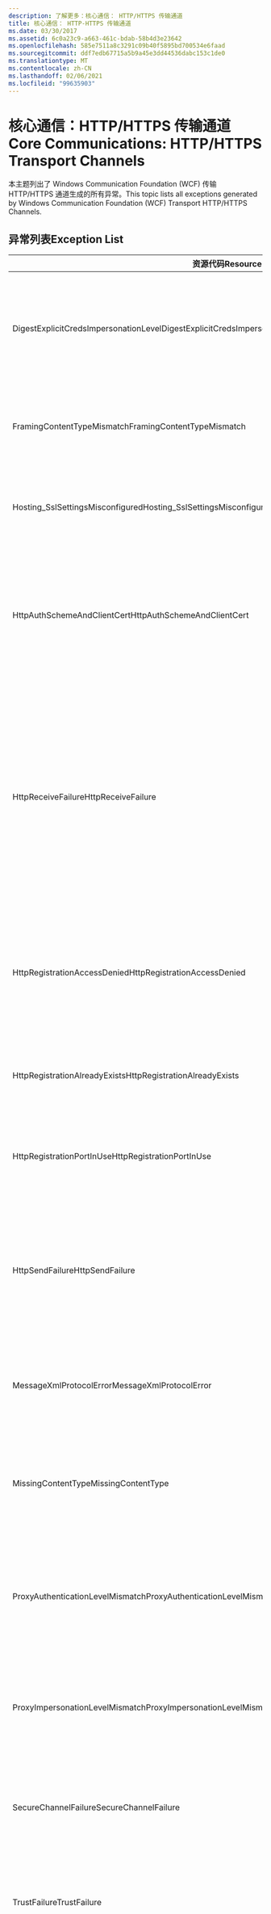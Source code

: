 ```yaml
---
description: 了解更多：核心通信： HTTP/HTTPS 传输通道
title: 核心通信： HTTP-HTTPS 传输通道
ms.date: 03/30/2017
ms.assetid: 6c0a23c9-a663-461c-bdab-58b4d3e23642
ms.openlocfilehash: 585e7511a8c3291c09b40f5895bd700534e6faad
ms.sourcegitcommit: ddf7edb67715a5b9a45e3dd44536dabc153c1de0
ms.translationtype: MT
ms.contentlocale: zh-CN
ms.lasthandoff: 02/06/2021
ms.locfileid: "99635903"
---
```

# <a name="core-communications-httphttps-transport-channels"></a><span data-ttu-id="3f99c-103">核心通信：HTTP/HTTPS 传输通道</span><span class="sxs-lookup"><span data-stu-id="3f99c-103">Core Communications: HTTP/HTTPS Transport Channels</span></span>

<span data-ttu-id="3f99c-104">本主题列出了 Windows Communication Foundation (WCF) 传输 HTTP/HTTPS 通道生成的所有异常。</span><span class="sxs-lookup"><span data-stu-id="3f99c-104">This topic lists all exceptions generated by Windows Communication Foundation (WCF) Transport HTTP/HTTPS Channels.</span></span>  
  
## <a name="exception-list"></a><span data-ttu-id="3f99c-105">异常列表</span><span class="sxs-lookup"><span data-stu-id="3f99c-105">Exception List</span></span>  
  
|<span data-ttu-id="3f99c-106">资源代码</span><span class="sxs-lookup"><span data-stu-id="3f99c-106">Resource Code</span></span>|<span data-ttu-id="3f99c-107">资源字符串</span><span class="sxs-lookup"><span data-stu-id="3f99c-107">Resource String</span></span>|  
|-------------------|---------------------|  
|<span data-ttu-id="3f99c-108">DigestExplicitCredsImpersonationLevel</span><span class="sxs-lookup"><span data-stu-id="3f99c-108">DigestExplicitCredsImpersonationLevel</span></span>|<span data-ttu-id="3f99c-109">指定的模拟级别已指定。</span><span class="sxs-lookup"><span data-stu-id="3f99c-109">The specified impersonation level was specified.</span></span> <span data-ttu-id="3f99c-110">当与显式凭据一起使用时，HTTP Digest 身份验证只支持“模拟”级别。</span><span class="sxs-lookup"><span data-stu-id="3f99c-110">HTTP Digest authentication only supports the 'Impersonation' level when used with an explicit credential.</span></span>|  
|<span data-ttu-id="3f99c-111">FramingContentTypeMismatch</span><span class="sxs-lookup"><span data-stu-id="3f99c-111">FramingContentTypeMismatch</span></span>|<span data-ttu-id="3f99c-112">指定的服务不支持指定的内容类型。</span><span class="sxs-lookup"><span data-stu-id="3f99c-112">The specified content type was not supported by the specified service.</span></span> <span data-ttu-id="3f99c-113">客户端和服务绑定可能不匹配。</span><span class="sxs-lookup"><span data-stu-id="3f99c-113">The client and service bindings may be mismatched.</span></span>|  
|<span data-ttu-id="3f99c-114">Hosting_SslSettingsMisconfigured</span><span class="sxs-lookup"><span data-stu-id="3f99c-114">Hosting_SslSettingsMisconfigured</span></span>|<span data-ttu-id="3f99c-115">指定服务的安全套接字层设置与 Internet 信息服务中的相应设置不匹配。</span><span class="sxs-lookup"><span data-stu-id="3f99c-115">The Secure Sockets Layer settings for the specified service do not match those of the Internet Information Services.</span></span>|  
|<span data-ttu-id="3f99c-116">HttpAuthSchemeAndClientCert</span><span class="sxs-lookup"><span data-stu-id="3f99c-116">HttpAuthSchemeAndClientCert</span></span>|<span data-ttu-id="3f99c-117">已将 HTTPS 侦听器工厂配置为需要客户端证书和指定的身份验证方案。</span><span class="sxs-lookup"><span data-stu-id="3f99c-117">The HTTPS listener factory was configured to require a client certificate and the specified authentication scheme.</span></span> <span data-ttu-id="3f99c-118">但是，一次只能需要一种形式的客户端身份验证。</span><span class="sxs-lookup"><span data-stu-id="3f99c-118">However, only one form of client authentication can be required at one time.</span></span>|  
|<span data-ttu-id="3f99c-119">HttpReceiveFailure</span><span class="sxs-lookup"><span data-stu-id="3f99c-119">HttpReceiveFailure</span></span>|<span data-ttu-id="3f99c-120">接收对指定服务终结点的 HTTP 响应时发生错误。</span><span class="sxs-lookup"><span data-stu-id="3f99c-120">An error occurred while receiving the HTTP response to the specified.</span></span> <span data-ttu-id="3f99c-121">服务终结点绑定可能未使用 HTTP 协议。</span><span class="sxs-lookup"><span data-stu-id="3f99c-121">The service endpoint binding may not be using the HTTP protocol.</span></span> <span data-ttu-id="3f99c-122">另一种可能性是因为关闭了服务，所以服务器终止了 HTTP 请求上下文。</span><span class="sxs-lookup"><span data-stu-id="3f99c-122">Another possibility is that an HTTP request context was terminated by the server because of a service shutting down.</span></span> <span data-ttu-id="3f99c-123">有关详细信息，请参见服务器日志。</span><span class="sxs-lookup"><span data-stu-id="3f99c-123">See the server logs for more details.</span></span>|  
|<span data-ttu-id="3f99c-124">HttpRegistrationAccessDenied</span><span class="sxs-lookup"><span data-stu-id="3f99c-124">HttpRegistrationAccessDenied</span></span>|<span data-ttu-id="3f99c-125">HTTP 无法注册指定的 URL。</span><span class="sxs-lookup"><span data-stu-id="3f99c-125">HTTP cannot register the specified URL.</span></span> <span data-ttu-id="3f99c-126">你的进程不具有访问此命名空间的权限 (参阅 [命名空间保留、注册和路由](/windows/desktop/http/namespace-reservations-registrations-and-routing) ，详细信息) 。</span><span class="sxs-lookup"><span data-stu-id="3f99c-126">Your process does not have access rights to this namespace (see [Namespace Reservations, Registrations, and Routing](/windows/desktop/http/namespace-reservations-registrations-and-routing) for details).</span></span>|  
|<span data-ttu-id="3f99c-127">HttpRegistrationAlreadyExists</span><span class="sxs-lookup"><span data-stu-id="3f99c-127">HttpRegistrationAlreadyExists</span></span>|<span data-ttu-id="3f99c-128">HTTP 无法注册指定的 URL。</span><span class="sxs-lookup"><span data-stu-id="3f99c-128">HTTP cannot register the specified URL.</span></span> <span data-ttu-id="3f99c-129">另一应用程序已经向 HTTP.SYS 注册了此 URL。</span><span class="sxs-lookup"><span data-stu-id="3f99c-129">Another application already registered this URL with HTTP.SYS.</span></span>|  
|<span data-ttu-id="3f99c-130">HttpRegistrationPortInUse</span><span class="sxs-lookup"><span data-stu-id="3f99c-130">HttpRegistrationPortInUse</span></span>|<span data-ttu-id="3f99c-131">HTTP 无法注册指定的 URL，因为另一应用程序正在使用指定 TCP 端口。</span><span class="sxs-lookup"><span data-stu-id="3f99c-131">HTTP cannot register the specified URL because the specified TCP port is being used by another application.</span></span>|  
|<span data-ttu-id="3f99c-132">HttpSendFailure</span><span class="sxs-lookup"><span data-stu-id="3f99c-132">HttpSendFailure</span></span>|<span data-ttu-id="3f99c-133">向指定的服务终结点发出 HTTP 请求时发生错误。</span><span class="sxs-lookup"><span data-stu-id="3f99c-133">An error occurred while making the HTTP request to the specified.</span></span> <span data-ttu-id="3f99c-134">请确保原因不是安全绑定不匹配。</span><span class="sxs-lookup"><span data-stu-id="3f99c-134">Ensure that the cause is not a security binding mismatch.</span></span> <span data-ttu-id="3f99c-135">还要确保该服务的配置不是针对安全套接字层进行的。</span><span class="sxs-lookup"><span data-stu-id="3f99c-135">Also ensure that the service is not configured for Secure Sockets Layer.</span></span>|  
|<span data-ttu-id="3f99c-136">MessageXmlProtocolError</span><span class="sxs-lookup"><span data-stu-id="3f99c-136">MessageXmlProtocolError</span></span>|<span data-ttu-id="3f99c-137">从网络接收到的 XML 存在问题。</span><span class="sxs-lookup"><span data-stu-id="3f99c-137">A problem occurred with the XML that was received from the network.</span></span> <span data-ttu-id="3f99c-138">有关详细信息，请参见内部异常。</span><span class="sxs-lookup"><span data-stu-id="3f99c-138">See the inner exception for more details.</span></span>|  
|<span data-ttu-id="3f99c-139">MissingContentType</span><span class="sxs-lookup"><span data-stu-id="3f99c-139">MissingContentType</span></span>|<span data-ttu-id="3f99c-140">接收方返回一个错误，该错误指示对指定服务终结点发出的请求缺少内容类型。</span><span class="sxs-lookup"><span data-stu-id="3f99c-140">The receiver returned an error that indicates that the content type was missing on the request to the specified.</span></span> <span data-ttu-id="3f99c-141">有关更多信息，请参见内部异常。</span><span class="sxs-lookup"><span data-stu-id="3f99c-141">See the inner exception for more information.</span></span>|  
|<span data-ttu-id="3f99c-142">ProxyAuthenticationLevelMismatch</span><span class="sxs-lookup"><span data-stu-id="3f99c-142">ProxyAuthenticationLevelMismatch</span></span>|<span data-ttu-id="3f99c-143">HTTP 代理身份验证凭据所指定的相互身份验证需求比对目标服务器身份验证的需求更严格。</span><span class="sxs-lookup"><span data-stu-id="3f99c-143">The HTTP proxy authentication credential specified a mutual authentication requirement that is stricter than the requirement for the target server authentication.</span></span>|  
|<span data-ttu-id="3f99c-144">ProxyImpersonationLevelMismatch</span><span class="sxs-lookup"><span data-stu-id="3f99c-144">ProxyImpersonationLevelMismatch</span></span>|<span data-ttu-id="3f99c-145">HTTP 代理身份验证凭据所指定的模拟级别限制比对目标服务器身份验证的限制更严格。</span><span class="sxs-lookup"><span data-stu-id="3f99c-145">The HTTP proxy authentication credential specified an impersonation level restriction that is stricter than the restriction for the target server authentication.</span></span>|  
|<span data-ttu-id="3f99c-146">SecureChannelFailure</span><span class="sxs-lookup"><span data-stu-id="3f99c-146">SecureChannelFailure</span></span>|<span data-ttu-id="3f99c-147">无法使用指定的颁发机构为安全套接字层/传输层安全建立安全通道。</span><span class="sxs-lookup"><span data-stu-id="3f99c-147">A secure channel cannot be established for Secure Socket Layer/Transport Layer Security with the specified authority.</span></span>|  
|<span data-ttu-id="3f99c-148">TrustFailure</span><span class="sxs-lookup"><span data-stu-id="3f99c-148">TrustFailure</span></span>|<span data-ttu-id="3f99c-149">无法使用指定的颁发机构为安全套接字层/传输层安全的安全通道建立信任关系。</span><span class="sxs-lookup"><span data-stu-id="3f99c-149">A trust relationship cannot be established for the Secure Socket Layer/ Transport Layer Security secure channel with the specified authority.</span></span>|  
|<span data-ttu-id="3f99c-150">UseDefaultWebProxyCantBeUsedWithExplicitProxyAddress</span><span class="sxs-lookup"><span data-stu-id="3f99c-150">UseDefaultWebProxyCantBeUsedWithExplicitProxyAddress</span></span>|<span data-ttu-id="3f99c-151">在 HttpTransportBinding 元素中，不能同时指定显式代理地址和 UseDefaultWebProxy=true。</span><span class="sxs-lookup"><span data-stu-id="3f99c-151">You cannot specify an explicit proxy address as well as UseDefaultWebProxy=true in your HttpTransportBinding element.</span></span>|
